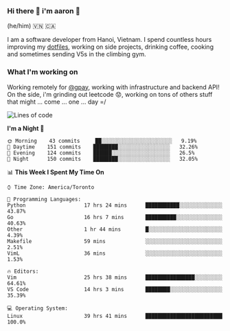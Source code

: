 ### Hi there 👋 i'm aaron :wolf:
(he/him) 🇻🇳 🇨🇦

I am a software developer from Hanoi, Vietnam. I spend countless hours improving my [dotfiles](https://github.com/aarnphm/dotfiles), working on side projects, drinking coffee, cooking and sometimes sending V5s in the climbing gym.

### What I'm working on
Working remotely for [@gpay](http://gpay.vn/en/home_en/), working with infrastructure and backend API! On the side, i'm grinding out leetcode :worried:, working on tons of others stuff that might ... come ... one ... day =/



<!--START_SECTION:waka-->
![Lines of code](https://img.shields.io/badge/From%20Hello%20World%20I%27ve%20Written-19.3%20million%20lines%20of%20code-blue)

**I'm a Night 🦉** 

```text
🌞 Morning    43 commits     ██░░░░░░░░░░░░░░░░░░░░░░░   9.19% 
🌆 Daytime    151 commits    ████████░░░░░░░░░░░░░░░░░   32.26% 
🌃 Evening    124 commits    ██████░░░░░░░░░░░░░░░░░░░   26.5% 
🌙 Night      150 commits    ████████░░░░░░░░░░░░░░░░░   32.05%

```


📊 **This Week I Spent My Time On** 

```text
⌚︎ Time Zone: America/Toronto

💬 Programming Languages: 
Python                   17 hrs 24 mins      ███████████░░░░░░░░░░░░░░   43.87% 
Go                       16 hrs 7 mins       ██████████░░░░░░░░░░░░░░░   40.63% 
Other                    1 hr 44 mins        █░░░░░░░░░░░░░░░░░░░░░░░░   4.39% 
Makefile                 59 mins             ░░░░░░░░░░░░░░░░░░░░░░░░░   2.51% 
VimL                     36 mins             ░░░░░░░░░░░░░░░░░░░░░░░░░   1.53%

🔥 Editors: 
Vim                      25 hrs 38 mins      ████████████████░░░░░░░░░   64.61% 
VS Code                  14 hrs 3 mins       ████████░░░░░░░░░░░░░░░░░   35.39%

💻 Operating System: 
Linux                    39 hrs 41 mins      █████████████████████████   100.0%

```


<!--END_SECTION:waka-->
<!--
**aarnphm/aarnphm** is a ✨ _special_ ✨ repository because its `README.md` (this file) appears on your GitHub profile.

Here are some ideas to get you started:

- 🔭 I’m currently working on ...
- 🌱 I’m currently learning ...
- 👯 I’m looking to collaborate on ...
- 🤔 I’m looking for help with ...
- 💬 Ask me about ...
- 📫 How to reach me: ...
- 😄 Pronouns: ...
- ⚡ Fun fact: ...
-->
